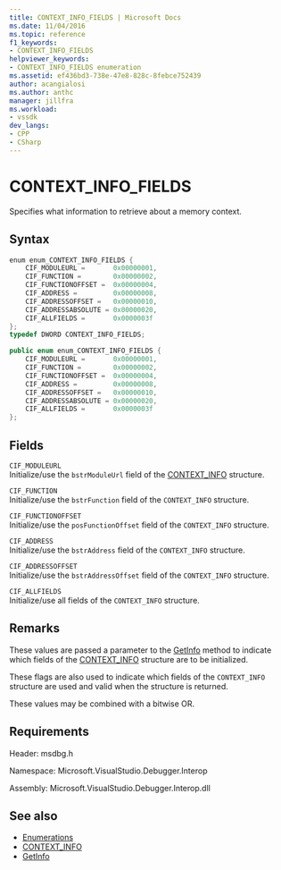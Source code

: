 ```yaml
---
title: CONTEXT_INFO_FIELDS | Microsoft Docs
ms.date: 11/04/2016
ms.topic: reference
f1_keywords:
- CONTEXT_INFO_FIELDS
helpviewer_keywords:
- CONTEXT_INFO_FIELDS enumeration
ms.assetid: ef436bd3-738e-47e8-828c-8febce752439
author: acangialosi
ms.author: anthc
manager: jillfra
ms.workload:
- vssdk
dev_langs:
- CPP
- CSharp
---
```

# CONTEXT_INFO_FIELDS
Specifies what information to retrieve about a memory context.

## Syntax

```cpp
enum enum_CONTEXT_INFO_FIELDS {
    CIF_MODULEURL =       0x00000001,
    CIF_FUNCTION =        0x00000002,
    CIF_FUNCTIONOFFSET =  0x00000004,
    CIF_ADDRESS =         0x00000008,
    CIF_ADDRESSOFFSET =   0x00000010,
    CIF_ADDRESSABSOLUTE = 0x00000020,
    CIF_ALLFIELDS =       0x0000003f
};
typedef DWORD CONTEXT_INFO_FIELDS;
```

```csharp
public enum enum_CONTEXT_INFO_FIELDS {
    CIF_MODULEURL =       0x00000001,
    CIF_FUNCTION =        0x00000002,
    CIF_FUNCTIONOFFSET =  0x00000004,
    CIF_ADDRESS =         0x00000008,
    CIF_ADDRESSOFFSET =   0x00000010,
    CIF_ADDRESSABSOLUTE = 0x00000020,
    CIF_ALLFIELDS =       0x0000003f
};
```

## Fields
`CIF_MODULEURL`\
Initialize/use the `bstrModuleUrl` field of the [CONTEXT_INFO](../../../extensibility/debugger/reference/context-info.md) structure.

`CIF_FUNCTION`\
Initialize/use the `bstrFunction` field of the `CONTEXT_INFO` structure.

`CIF_FUNCTIONOFFSET`\
Initialize/use the `posFunctionOffset` field of the `CONTEXT_INFO` structure.

`CIF_ADDRESS`\
Initialize/use the `bstrAddress` field of the `CONTEXT_INFO` structure.

`CIF_ADDRESSOFFSET`\
Initialize/use the `bstrAddressOffset` field of the `CONTEXT_INFO` structure.

`CIF_ALLFIELDS`\
Initialize/use all fields of the `CONTEXT_INFO` structure.

## Remarks
These values are passed a parameter to the [GetInfo](../../../extensibility/debugger/reference/idebugmemorycontext2-getinfo.md) method to indicate which fields of the [CONTEXT_INFO](../../../extensibility/debugger/reference/context-info.md) structure are to be initialized.

These flags are also used to indicate which fields of the `CONTEXT_INFO` structure are used and valid when the structure is returned.

These values may be combined with a bitwise OR.

## Requirements
Header: msdbg.h

Namespace: Microsoft.VisualStudio.Debugger.Interop

Assembly: Microsoft.VisualStudio.Debugger.Interop.dll

## See also
- [Enumerations](../../../extensibility/debugger/reference/enumerations-visual-studio-debugging.md)
- [CONTEXT_INFO](../../../extensibility/debugger/reference/context-info.md)
- [GetInfo](../../../extensibility/debugger/reference/idebugmemorycontext2-getinfo.md)
